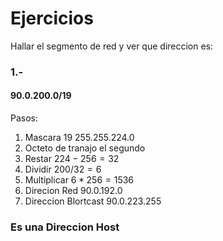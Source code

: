 # Ejercicios
Hallar el segmento de red y ver que direccion es:
### 1.-
#### 90.0.200.0/19
Pasos:  
1. Mascara 19 255.255.224.0
2. Octeto de tranajo el segundo
3. Restar $224-256=32$
4. Dividir $200/32=6$
5. Multiplicar $6*256=1536$
6. Direcion Red 90.0.192.0
7. Direccion Blortcast 90.0.223.255

### Es una Direccion Host

